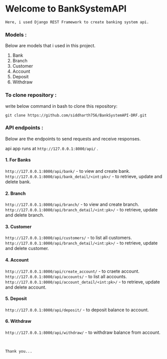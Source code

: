 <h1>Welcome to BankSystemAPI</h1>

`
Here, i used Django REST Framework to create banking system api.
`

<h3>Models :</h3> 

Below are models that i used in this project.

1. Bank
2. Branch
3. Customer
4. Account
5. Deposit
6. Withdraw 

<h3>To clone repository :</h3> 


write below command in bash to clone this repository: 

```
git clone https://github.com/siddharth756/BankSystemAPI-DRF.git
```


<h3>API endpoints :</h3> 


Below are the endpoints to send requests and receive responses. 

api app runs at ```http://127.0.0.1:8000/api/``` .

#### 1. For Banks

 ```http://127.0.0.1:8000/api/bank/``` - to view and create bank. <br>
 ```http://127.0.0.1:8000/api/bank_detail/<int:pk>/``` - to retrieve, update and delete bank.

#### 2. Branch

 ```http://127.0.0.1:8000/api/branch/``` - to view and create branch. <br>
 ```http://127.0.0.1:8000/api/branch_detail/<int:pk>/``` - to retrieve, update and delete branch.

#### 3. Customer

 ```http://127.0.0.1:8000/api/customers/``` - to list all customers. <br>
 ```http://127.0.0.1:8000/api/branch_detail/<int:pk>/``` - to retrieve, update and delete customer.

#### 4. Account

 ```http://127.0.0.1:8000/api/create_account/``` - to craete account. <br>
 ```http://127.0.0.1:8000/api/accounts/``` - to list all accounts. <br>
 ```http://127.0.0.1:8000/api/account_detail/<int:pk>/``` - to retrieve, update and delete account.

#### 5. Deposit

 ```http://127.0.0.1:8000/api/deposit/``` - to deposit balance to account. 

#### 6. Withdraw 

 ```http://127.0.0.1:8000/api/withdraw/``` - to withdraw balance from account. 

<br>

` Thank you... `

